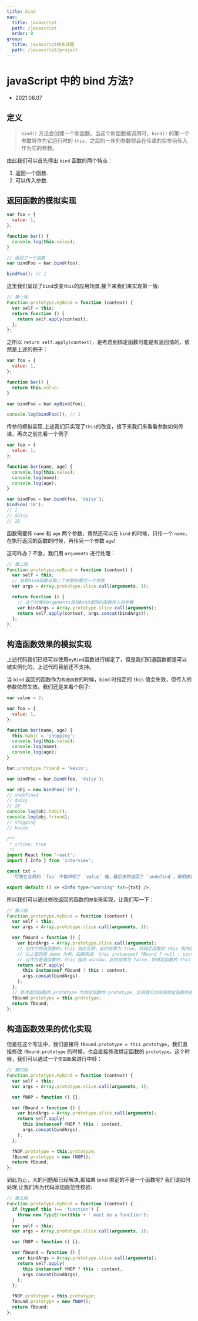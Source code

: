 ```yaml
---
title: bind
nav:
  title: javascript
  path: /javascript
  order: 0
group:
  title: javascript相关试题
  path: /javascript/project
---
```


# javaScript 中的 bind 方法?

- 2021.06.07

## 定义

> `bind()` 方法会创建一个新函数。当这个新函数被调用时，`bind()` 的第一个参数将作为它运行时的 `this`，之后的一序列参数将会在传递的实参前传入作为它的参数。

由此我们可以首先得出 `bind` 函数的两个特点：

1. 返回一个函数.
2. 可以传入参数.

## 返回函数的模拟实现

```js
var foo = {
  value: 1,
};

function bar() {
  console.log(this.value);
}

// 返回了一个函数
var bindFoo = bar.bind(foo);

bindFoo(); // 1
```

这里我们呈现了`bind`改变`this`的应用场景,接下来我们来实现第一版:

```js
// 第一版
Function.prototype.myBind = function (context) {
  var self = this;
  return function () {
    return self.apply(context);
  };
};
```

之所以 `return self.apply(context)`，是考虑到绑定函数可能是有返回值的，依然是上述的例子：

```js
var foo = {
  value: 1,
};

function bar() {
  return this.value;
}

var bindFoo = bar.myBind(foo);

console.log(bindFoo()); // 1
```

传参的模拟实现.上述我们只实现了`this`的改变，接下来我们来看看参数如何传递，再次之前先看一个例子

```js
var foo = {
  value: 1,
};

function bar(name, age) {
  console.log(this.value);
  console.log(name);
  console.log(age);
}

var bindFoo = bar.bind(foo, 'daisy');
bindFoo('18');
// 1
// daisy
// 18
```

函数需要传 `name` 和 `age` 两个参数，竟然还可以在 `bind` 的时候，只传一个 `name`，在执行返回的函数的时候，再传另一个参数 `age`!

这可咋办？不急，我们用 `arguments` 进行处理：

```js
// 第二版
Function.prototype.myBind = function (context) {
  var self = this;
  // 获取bind函数从第二个参数到最后一个参数
  var args = Array.prototype.slice.call(arguments, 1);

  return function () {
    // 这个时候的arguments是指bind返回的函数传入的参数
    var bindArgs = Array.prototype.slice.call(arguments);
    return self.apply(context, args.concat(bindArgs));
  };
};
```

## 构造函数效果的模拟实现

上述代码我们已经可以使用`myBind`函数进行绑定了，但是我们知道函数都是可以被实例化的，上述代码目前还不支持。

当 `bind` 返回的函数作为`构造函数`的时候，`bind` 时指定的 `this` 值会失效，但传入的参数依然生效。我们还是来看个例子:

```js
var value = 2;

var foo = {
  value: 1,
};

function bar(name, age) {
  this.habit = 'shopping';
  console.log(this.value);
  console.log(name);
  console.log(age);
}

bar.prototype.friend = 'kevin';

var bindFoo = bar.bind(foo, 'daisy');

var obj = new bindFoo('18');
// undefined
// daisy
// 18
console.log(obj.habit);
console.log(obj.friend);
// shopping
// kevin
```

```jsx
/**
 * inline: true
 */
import React from 'react';
import { Info } from 'interview';

const txt =
  '尽管在全局和 `foo` 中都声明了 `value` 值，最后依然返回了 `undefind`，说明绑定的 `this` 失效了，如果大家了解 `new` 的模拟实现，就会知道这个时候的 `this` 已经指向了 `obj`。';

export default () => <Info type="warning" txt={txt} />;
```

所以我们可以通过修改返回的函数的`原型`来实现，让我们写一下：

```js
// 第三版
Function.prototype.myBind = function (context) {
  var self = this;
  var args = Array.prototype.slice.call(arguments, 1);

  var fBound = function () {
    var bindArgs = Array.prototype.slice.call(arguments);
    // 当作为构造函数时，this 指向实例，此时结果为 true，将绑定函数的 this 指向该实例，可以让实例获得来自绑定函数的值
    // 以上面的是 demo 为例，如果改成 `this instanceof fBound ? null : context`，实例只是一个空对象，将 null 改成 this ，实例会具有 habit 属性
    // 当作为普通函数时，this 指向 window，此时结果为 false，将绑定函数的 this 指向 context
    return self.apply(
      this instanceof fBound ? this : context,
      args.concat(bindArgs),
    );
  };
  // 修改返回函数的 prototype 为绑定函数的 prototype，实例就可以继承绑定函数的原型中的值
  fBound.prototype = this.prototype;
  return fBound;
};
```

## 构造函数效果的优化实现

但是在这个写法中，我们直接将 `fBound.prototype = this.prototype`，我们直接修改 `fBound.prototype` 的时候，也会直接修改绑定函数的 `prototype`。这个时候，我们可以通过一个`空函数`来进行中转：

```js
// 第四版
Function.prototype.myBind = function (context) {
  var self = this;
  var args = Array.prototype.slice.call(arguments, 1);

  var fNOP = function () {};

  var fBound = function () {
    var bindArgs = Array.prototype.slice.call(arguments);
    return self.apply(
      this instanceof fNOP ? this : context,
      args.concat(bindArgs),
    );
  };

  fNOP.prototype = this.prototype;
  fBound.prototype = new fNOP();
  return fBound;
};
```

到此为止，大的问题都已经解决,那如果 bind 绑定的不是一个函数呢? 我们该如何处理,让我们再为代码添加规范性校验:

```js
// 第五版
Function.prototype.myBind = function (context) {
  if (typeof this !== 'function') {
    throw new TypeError(this + ' must be a function');
  }
  var self = this;
  var args = Array.prototype.slice.call(arguments, 1);

  var fNOP = function () {};

  var fBound = function () {
    var bindArgs = Array.prototype.slice.call(arguments);
    return self.apply(
      this instanceof fNOP ? this : context,
      args.concat(bindArgs),
    );
  };

  fNOP.prototype = this.prototype;
  fBound.prototype = new fNOP();
  return fBound;
};
```

